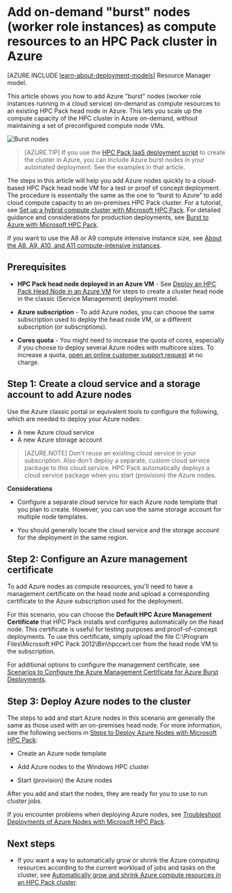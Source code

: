 <properties
 pageTitle="Add burst nodes to an HPC Pack cluster | Microsoft Azure"
 description="Learn how to add worker role instances running in a cloud service on-demand as compute resources to an HPC Pack head node in Azure."
 services="virtual-machines"
 documentationCenter=""
 authors="dlepow"
 manager="timlt"
 editor=""
 tags="azure-service-management,hpc-pack"/>
<tags
ms.service="virtual-machines"
 ms.devlang="na"
 ms.topic="article"
 ms.tgt_pltfrm="vm-multiple"
 ms.workload="big-compute"
 ms.date="01/08/2016"
 ms.author="danlep"/>

# Add on-demand "burst" nodes (worker role instances) as compute resources to an HPC Pack cluster in Azure

[AZURE.INCLUDE [learn-about-deployment-models](../../includes/learn-about-deployment-models-classic-include.md)] Resource Manager model.


This article shows you how to add Azure "burst" nodes (worker role instances
running in a cloud service) on-demand as compute resources to an
existing HPC Pack head node in Azure. This lets you scale up the compute capacity of the HPC cluster in Azure on-demand, without maintaining a set of preconfigured compute node VMs.

![Burst nodes][burst]

>[AZURE.TIP] If you use the [HPC Pack IaaS deployment script](virtual-machines-hpcpack-cluster-powershell-script.md) to create the cluster in Azure,
you can include Azure burst nodes in your automated
deployment. See the examples in that article.

The steps in this article will help you add Azure nodes quickly to a
cloud-based HPC Pack head node VM for a test or proof of concept deployment. The procedure is essentially the
same as the one to “burst to Azure” to add cloud compute capacity to an
on-premises HPC Pack cluster. For a tutorial, see [Set up a hybrid compute cluster with Microsoft HPC Pack](../cloud-services/cloud-services-setup-hybrid-hpcpack-cluster.md). For
detailed guidance and considerations for production deployments, see
[Burst to Azure with Microsoft HPC
Pack](https://technet.microsoft.com/library/gg481749.aspx).

If you want to use the A8 or A9 compute intensive instance size, see
[About the A8, A9, A10, and A11 compute-intensive instances](virtual-machines-a8-a9-a10-a11-specs.md).

## Prerequisites

* **HPC Pack head node deployed in an Azure VM** - See [Deploy an HPC
Pack Head Node in an Azure VM](virtual-machines-hpcpack-cluster-headnode.md) for
steps to create a cluster head node in the classic (Service Management) deployment model.

* **Azure subscription** - To add Azure nodes, you can choose the same
subscription used to deploy the head node VM, or a different
subscription (or subscriptions).

* **Cores quota** - You might need to increase the quota of cores, especially if you choose to deploy several Azure nodes with multicore sizes. To increase a quota, [open an online customer support request](http://azure.microsoft.com/blog/2014/06/04/azure-limits-quotas-increase-requests/) at no charge.

## Step 1: Create a cloud service and a storage account to add Azure nodes

Use the Azure classic portal or equivalent tools to configure the following, which are needed to deploy
your Azure nodes:

* A new Azure cloud service
* A new Azure storage account

>[AZURE.NOTE] Don't reuse an existing cloud service in your subscription. Also don't
deploy a separate, custom cloud service package to this cloud service.
HPC Pack automatically deploys a cloud service package when you
start (provision) the Azure nodes.

**Considerations**

* Configure a separate cloud service for each Azure node template that you plan to create. However, you can use the same storage account for multiple node templates.

* You should generally locate the cloud service and the storage account for the deployment in the same region.




## Step 2: Configure an Azure management certificate

To add Azure nodes as compute resources, you'll need to have a management
certificate on the head node and upload a corresponding certificate
 to the Azure subscription used for the deployment.

For this scenario,  you can choose the **Default HPC Azure Management
Certificate** that HPC Pack installs and configures automatically on the
head node. This certificate is useful for testing purposes and
proof-of-concept deployments. To use this certificate, simply upload the
file C:\Program Files\Microsoft HPC Pack 2012\Bin\hpccert.cer from the head node VM to the
subscription.

For additional options to configure the management certificate, see
[Scenarios to Configure the Azure Management Certificate for Azure Burst
Deployments](http://technet.microsoft.com/library/gg481759.aspx).

## Step 3: Deploy Azure nodes to the cluster



The steps to add and start
Azure nodes in this scenario are generally the same as those used with
an on-premises head node. For more information, see the following
sections in [Steps to Deploy Azure Nodes with Microsoft HPC Pack](https://technet.microsoft.com/library/gg481758.aspx):

* Create an Azure node template

* Add Azure nodes to the Windows HPC cluster

* Start (provision) the Azure nodes

After you add and start the nodes, they are ready for you to use to run cluster jobs.

If you encounter problems when deploying Azure nodes, see [Troubleshoot
Deployments of Azure Nodes with Microsoft HPC
Pack](http://technet.microsoft.com/library/jj159097(v=ws.10).aspx).

## Next steps

* If you want a way to
automatically grow or shrink the Azure computing resources according to
the current workload of jobs and tasks on the cluster, see [Automatically grow and shrink Azure compute resources in an HPC Pack cluster](virtual-machines-hpcpack-cluster-node-autogrowshrink.md).

<!--Image references-->
[burst]: ./media/virtual-machines-hpcpack-cluster-node-burst/burst.png
